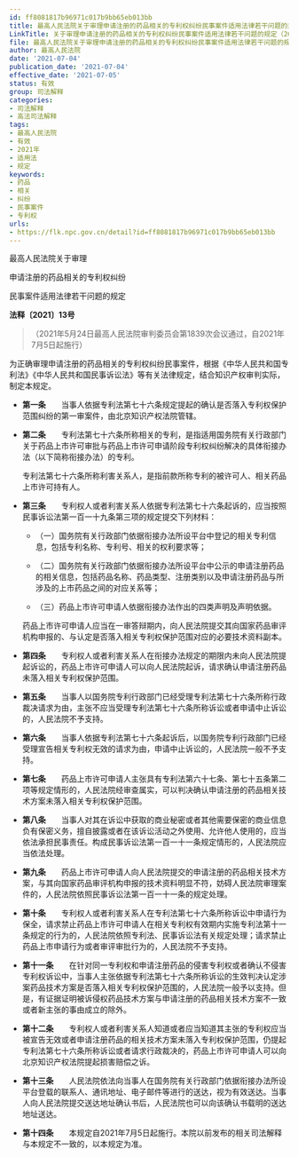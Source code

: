 ```yaml
---
id: ff8081817b96971c017b9bb65eb013bb
title: 最高人民法院关于审理申请注册的药品相关的专利权纠纷民事案件适用法律若干问题的规定
LinkTitle: 关于审理申请注册的药品相关的专利权纠纷民事案件适用法律若干问题的规定（2021）
file: 最高人民法院关于审理申请注册的药品相关的专利权纠纷民事案件适用法律若干问题的规定_20210704_ff8081817b96971c017b9bb65eb013bb.docx
author: 最高人民法院
date: '2021-07-04'
publication_date: '2021-07-04'
effective_date: '2021-07-05'
status: 有效
group: 司法解释
categories:
- 司法解释
- 高法司法解释
tags:
- 最高人民法院
- 有效
- 2021年
- 适用法
- 规定
keywords:
- 药品
- 相关
- 纠纷
- 民事案件
- 专利权
urls:
- https://flk.npc.gov.cn/detail?id=ff8081817b96971c017b9bb65eb013bb
---
```


最高人民法院关于审理

申请注册的药品相关的专利权纠纷

民事案件适用法律若干问题的规定

**法释〔2021〕13号**

> （2021年5月24日最高人民法院审判委员会第1839次会议通过，自2021年7月5日起施行）

为正确审理申请注册的药品相关的专利权纠纷民事案件，根据《中华人民共和国专利法》《中华人民共和国民事诉讼法》等有关法律规定，结合知识产权审判实际，制定本规定。

- **第一条**　　当事人依据专利法第七十六条规定提起的确认是否落入专利权保护范围纠纷的第一审案件，由北京知识产权法院管辖。

- **第二条**　　专利法第七十六条所称相关的专利，是指适用国务院有关行政部门关于药品上市许可审批与药品上市许可申请阶段专利权纠纷解决的具体衔接办法（以下简称衔接办法）的专利。

  专利法第七十六条所称利害关系人，是指前款所称专利的被许可人、相关药品上市许可持有人。

- **第三条**　　专利权人或者利害关系人依据专利法第七十六条起诉的，应当按照民事诉讼法第一百一十九条第三项的规定提交下列材料：

  - （一）国务院有关行政部门依据衔接办法所设平台中登记的相关专利信息，包括专利名称、专利号、相关的权利要求等；

  - （二）国务院有关行政部门依据衔接办法所设平台中公示的申请注册药品的相关信息，包括药品名称、药品类型、注册类别以及申请注册药品与所涉及的上市药品之间的对应关系等；

  - （三）药品上市许可申请人依据衔接办法作出的四类声明及声明依据。

  药品上市许可申请人应当在一审答辩期内，向人民法院提交其向国家药品审评机构申报的、与认定是否落入相关专利权保护范围对应的必要技术资料副本。

- **第四条**　　专利权人或者利害关系人在衔接办法规定的期限内未向人民法院提起诉讼的，药品上市许可申请人可以向人民法院起诉，请求确认申请注册药品未落入相关专利权保护范围。

- **第五条**　　当事人以国务院专利行政部门已经受理专利法第七十六条所称行政裁决请求为由，主张不应当受理专利法第七十六条所称诉讼或者申请中止诉讼的，人民法院不予支持。

- **第六条**　　当事人依据专利法第七十六条起诉后，以国务院专利行政部门已经受理宣告相关专利权无效的请求为由，申请中止诉讼的，人民法院一般不予支持。

- **第七条**　　药品上市许可申请人主张具有专利法第六十七条、第七十五条第二项等规定情形的，人民法院经审查属实，可以判决确认申请注册的药品相关技术方案未落入相关专利权保护范围。

- **第八条**　　当事人对其在诉讼中获取的商业秘密或者其他需要保密的商业信息负有保密义务，擅自披露或者在该诉讼活动之外使用、允许他人使用的，应当依法承担民事责任。构成民事诉讼法第一百一十一条规定情形的，人民法院应当依法处理。

- **第九条**　　药品上市许可申请人向人民法院提交的申请注册的药品相关技术方案，与其向国家药品审评机构申报的技术资料明显不符，妨碍人民法院审理案件的，人民法院依照民事诉讼法第一百一十一条的规定处理。

- **第十条**　　专利权人或者利害关系人在专利法第七十六条所称诉讼中申请行为保全，请求禁止药品上市许可申请人在相关专利权有效期内实施专利法第十一条规定的行为的，人民法院依照专利法、民事诉讼法有关规定处理；请求禁止药品上市申请行为或者审评审批行为的，人民法院不予支持。

- **第十一条**　　在针对同一专利权和申请注册药品的侵害专利权或者确认不侵害专利权诉讼中，当事人主张依据专利法第七十六条所称诉讼的生效判决认定涉案药品技术方案是否落入相关专利权保护范围的，人民法院一般予以支持。但是，有证据证明被诉侵权药品技术方案与申请注册的药品相关技术方案不一致或者新主张的事由成立的除外。

- **第十二条**　　专利权人或者利害关系人知道或者应当知道其主张的专利权应当被宣告无效或者申请注册药品的相关技术方案未落入专利权保护范围，仍提起专利法第七十六条所称诉讼或者请求行政裁决的，药品上市许可申请人可以向北京知识产权法院提起损害赔偿之诉。

- **第十三条**　　人民法院依法向当事人在国务院有关行政部门依据衔接办法所设平台登载的联系人、通讯地址、电子邮件等进行的送达，视为有效送达。当事人向人民法院提交送达地址确认书后，人民法院也可以向该确认书载明的送达地址送达。

- **第十四条**　　本规定自2021年7月5日起施行。本院以前发布的相关司法解释与本规定不一致的，以本规定为准。
